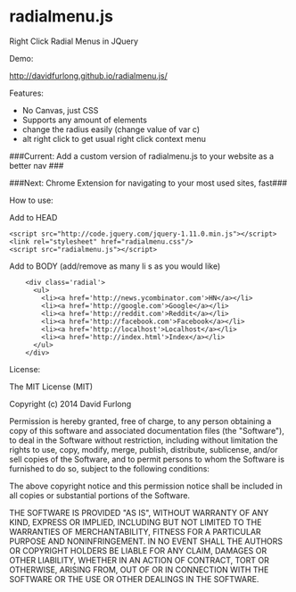radialmenu.js
=============

Right Click Radial Menus in JQuery

Demo:

http://davidfurlong.github.io/radialmenu.js/

Features:
- No Canvas, just CSS
- Supports any amount of elements
- change the radius easily (change value of var c)
- alt right click to get usual right click context menu

###Current: Add a custom version of radialmenu.js to your website as a better nav ###

###Next: Chrome Extension for navigating to your most used sites, fast###

How to use:

Add to HEAD
```
<script src="http://code.jquery.com/jquery-1.11.0.min.js"></script>
<link rel="stylesheet" href="radialmenu.css"/>
<script src="radialmenu.js"></script>
```
Add to BODY (add/remove as many li s as you would like)
```
    <div class='radial'>
      <ul>
        <li><a href='http://news.ycombinator.com'>HN</a></li>
        <li><a href='http://google.com'>Google</a></li>  
        <li><a href='http://reddit.com'>Reddit</a></li>
        <li><a href='http://facebook.com'>Facebook</a></li> 
        <li><a href='http://localhost'>Localhost</a></li> 
        <li><a href='http://index.html'>Index</a></li> 
      </ul>
    </div>
```
License: 

The MIT License (MIT)

Copyright (c) 2014 David Furlong

Permission is hereby granted, free of charge, to any person obtaining a copy
of this software and associated documentation files (the "Software"), to deal
in the Software without restriction, including without limitation the rights
to use, copy, modify, merge, publish, distribute, sublicense, and/or sell
copies of the Software, and to permit persons to whom the Software is
furnished to do so, subject to the following conditions:

The above copyright notice and this permission notice shall be included in
all copies or substantial portions of the Software.

THE SOFTWARE IS PROVIDED "AS IS", WITHOUT WARRANTY OF ANY KIND, EXPRESS OR
IMPLIED, INCLUDING BUT NOT LIMITED TO THE WARRANTIES OF MERCHANTABILITY,
FITNESS FOR A PARTICULAR PURPOSE AND NONINFRINGEMENT. IN NO EVENT SHALL THE
AUTHORS OR COPYRIGHT HOLDERS BE LIABLE FOR ANY CLAIM, DAMAGES OR OTHER
LIABILITY, WHETHER IN AN ACTION OF CONTRACT, TORT OR OTHERWISE, ARISING FROM,
OUT OF OR IN CONNECTION WITH THE SOFTWARE OR THE USE OR OTHER DEALINGS IN
THE SOFTWARE.
